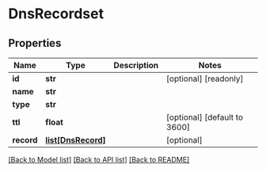 # DnsRecordset

## Properties
Name | Type | Description | Notes
------------ | ------------- | ------------- | -------------
**id** | **str** |  | [optional] [readonly] 
**name** | **str** |  | 
**type** | **str** |  | 
**ttl** | **float** |  | [optional] [default to 3600]
**record** | [**list[DnsRecord]**](DnsRecord.md) |  | [optional] 

[[Back to Model list]](../README.md#documentation-for-models) [[Back to API list]](../README.md#documentation-for-api-endpoints) [[Back to README]](../README.md)


